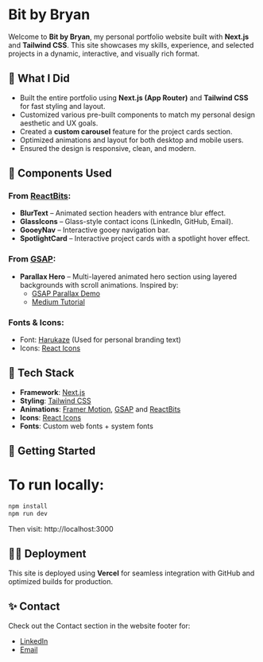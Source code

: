 # Bit by Bryan

Welcome to **Bit by Bryan**, my personal portfolio website built with **Next.js** and **Tailwind CSS**. This site showcases my skills, experience, and selected projects in a dynamic, interactive, and visually rich format.

## 🧠 What I Did

- Built the entire portfolio using **Next.js (App Router)** and **Tailwind CSS** for fast styling and layout.
- Customized various pre-built components to match my personal design aesthetic and UX goals.
- Created a **custom carousel** feature for the project cards section.
- Optimized animations and layout for both desktop and mobile users.
- Ensured the design is responsive, clean, and modern.

## 🧩 Components Used

### From [ReactBits](https://www.reactbits.dev):

- **BlurText** – Animated section headers with entrance blur effect.
- **GlassIcons** – Glass-style contact icons (LinkedIn, GitHub, Email).
- **GooeyNav** – Interactive gooey navigation bar.
- **SpotlightCard** – Interactive project cards with a spotlight hover effect.

### From [GSAP](https://gsap.com):

- **Parallax Hero** – Multi-layered animated hero section using layered backgrounds with scroll animations. Inspired by:
  - [GSAP Parallax Demo](https://gsap.com/demos/?page=3)
  - [Medium Tutorial](https://medium.com/@patrickwestwood/how-to-make-multi-layered-parallax-illustration-with-css-javascript-2b56883c3f27)

### Fonts & Icons:

- Font: [Harukaze](https://www.dafont.com/harukaze.font) (Used for personal branding text)
- Icons: [React Icons](https://react-icons.github.io/react-icons/)

## 📁 Tech Stack

- **Framework**: [Next.js](https://nextjs.org/)
- **Styling**: [Tailwind CSS](https://tailwindcss.com/)
- **Animations**: [Framer Motion](https://www.framer.com/motion/), [GSAP](https://gsap.com/) and [ReactBits](https://www.reactbits.dev)
- **Icons**: [React Icons](https://react-icons.github.io/react-icons/)
- **Fonts**: Custom web fonts + system fonts

## 🚀 Getting Started

# To run locally:

```bash
npm install
npm run dev
```

Then visit: http://localhost:3000

## 🧑‍💻 Deployment

This site is deployed using **Vercel** for seamless integration with GitHub and optimized builds for production.

## ✨ Contact

Check out the Contact section in the website footer for:

- [LinkedIn](https://www.linkedin.com/in/bryananeyro/)
- [Email](mailto:brah0211@outlook.com)
